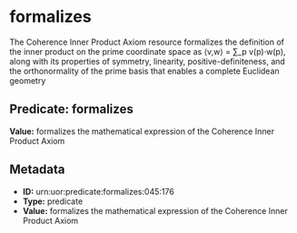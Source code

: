 # formalizes

The Coherence Inner Product Axiom resource formalizes the definition of the inner product on the prime coordinate space as ⟨v,w⟩ = ∑_p v(p)·w(p), along with its properties of symmetry, linearity, positive-definiteness, and the orthonormality of the prime basis that enables a complete Euclidean geometry

## Predicate: formalizes

**Value:** formalizes the mathematical expression of the Coherence Inner Product Axiom

## Metadata

- **ID:** urn:uor:predicate:formalizes:045:176
- **Type:** predicate
- **Value:** formalizes the mathematical expression of the Coherence Inner Product Axiom
